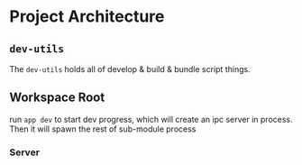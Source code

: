 # Project Architecture

## `dev-utils`

The `dev-utils` holds all of develop & build & bundle script things.

## Workspace Root

run `app dev` to start dev progress, which will create an ipc server in process. Then it will spawn the rest of sub-module process

### Server

